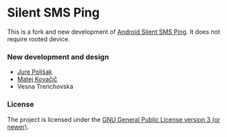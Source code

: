 # Silent SMS Ping

This is a fork and new development of [Android Silent SMS Ping](https://github.com/itds-consulting/android-silent-ping-sms). It does not require rooted device.

### New development and design
- [Jure Poljšak](https://github.com/barracuda-fsh)
- [Matej Kovačič](https://github.com/MatejKovacic)
- Vesna Trenchovska

### License

The project is licensed under the [GNU General Public License version 3 (or newer)](https://github.com/MatejKovacic/silent-sms-ping/blob/master/LICENSE).
